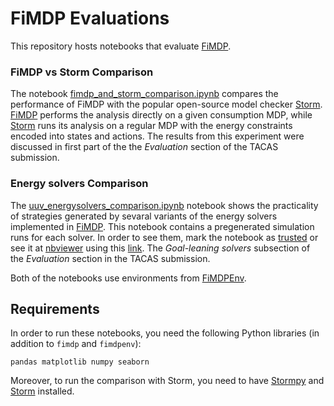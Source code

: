 # FiMDP Evaluations

This repository hosts notebooks that evaluate [FiMDP]. 

### FiMDP vs Storm Comparison
The notebook [fimdp_and_storm_comparison.ipynb](fimdp_and_storm_comparison.ipynb) 
compares the performance of FiMDP with the popular open-source model checker 
[Storm]. [FiMDP] performs the analysis directly on a given consumption MDP, while 
[Storm] runs its analysis on a regular MDP with the energy constraints encoded into 
states and actions. The results from this experiment were discussed in first part of the
the *Evaluation* section of the TACAS submission. 

### Energy solvers Comparison
The [uuv_energysolvers_comparison.ipynb](uuv_energysolvers_comparison.ipynb) notebook
shows the practicality of strategies generated by sevaral variants of the energy
solvers implemented in [FiMDP]. This notebook contains a pregenerated simulation runs for each solver. In order to see them, mark the notebook as [trusted][trust] or see it at [nbviewer] using this [link](https://nbviewer.jupyter.org/github/FiMDP/FiMDP-Evaluation/blob/master/uuv_energysolvers_comparison.ipynb). 
The *Goal-leaning solvers* subsection of the *Evaluation* section in the TACAS submission. 

Both of the notebooks use environments from [FiMDPEnv].

## Requirements
In order to run these notebooks, you need the following Python libraries (in addition to `fimdp` and `fimdpenv`): 
```
pandas matplotlib numpy seaborn
```
Moreover, to run the comparison with Storm, you need to have [Stormpy] and [Storm] installed.



[FiMDP]: https://github.com/FiMDP/FiMDP
[FiMDPEnv]: https://github.com/FiMDP/FiMDPEnv 
[Storm]: https://www.stormchecker.org/
[Stormpy]: https://moves-rwth.github.io/stormpy/
[trust]: https://jupyter-notebook.readthedocs.io/en/stable/security.html#explicit-trust
[nbviewer]: https://nbviewer.jupyter.org/
